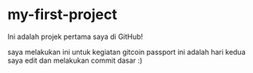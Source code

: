 # my-first-project
Ini adalah projek pertama saya di GitHub!

saya melakukan ini untuk kegiatan gitcoin passport
ini adalah hari kedua saya edit dan melakukan commit dasar :)
